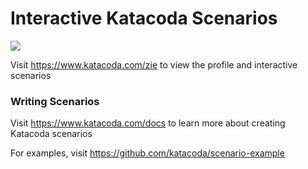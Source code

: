 # Interactive Katacoda Scenarios

[![](http://shields.katacoda.com/katacoda/zie/count.svg)](https://www.katacoda.com/zie "Get your profile on Katacoda.com")

Visit https://www.katacoda.com/zie to view the profile and interactive scenarios

### Writing Scenarios
Visit https://www.katacoda.com/docs to learn more about creating Katacoda scenarios

For examples, visit https://github.com/katacoda/scenario-example
